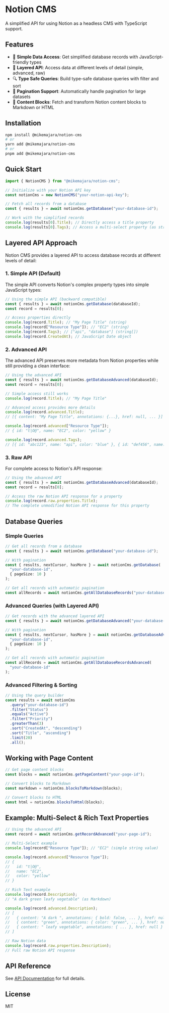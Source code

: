 # Notion CMS

A simplified API for using Notion as a headless CMS with TypeScript support.

## Features

- 🔄 **Simple Data Access**: Get simplified database records with JavaScript-friendly types
- 🧰 **Layered API**: Access data at different levels of detail (simple, advanced, raw)
- 🔍 **Type Safe Queries**: Build type-safe database queries with filter and sort
- 📃 **Pagination Support**: Automatically handle pagination for large datasets
- 📝 **Content Blocks**: Fetch and transform Notion content blocks to Markdown or HTML

## Installation

```bash
npm install @mikemajara/notion-cms
# or
yarn add @mikemajara/notion-cms
# or
pnpm add @mikemajara/notion-cms
```

## Quick Start

```typescript
import { NotionCMS } from "@mikemajara/notion-cms";

// Initialize with your Notion API key
const notionCms = new NotionCMS("your-notion-api-key");

// Fetch all records from a database
const { results } = await notionCms.getDatabase("your-database-id");

// Work with the simplified records
console.log(results[0].Title); // Directly access a title property
console.log(results[0].Tags); // Access a multi-select property (as string[])
```

## Layered API Approach

Notion CMS provides a layered API to access database records at different levels of detail:

### 1. Simple API (Default)

The simple API converts Notion's complex property types into simple JavaScript types:

```typescript
// Using the simple API (backward compatible)
const { results } = await notionCms.getDatabase(databaseId);
const record = results[0];

// Access properties directly
console.log(record.Title); // "My Page Title" (string)
console.log(record["Resource Type"]); // "EC2" (string)
console.log(record.Tags); // ["api", "database"] (string[])
console.log(record.CreatedAt); // JavaScript Date object
```

### 2. Advanced API

The advanced API preserves more metadata from Notion properties while still providing a clean interface:

```typescript
// Using the advanced API
const { results } = await notionCms.getDatabaseAdvanced(databaseId);
const record = results[0];

// Simple access still works
console.log(record.Title); // "My Page Title"

// Advanced access provides more details
console.log(record.advanced.Title);
// [{ content: "My Page Title", annotations: {...}, href: null, ... }]

console.log(record.advanced["Resource Type"]);
// { id: "t|O@", name: "EC2", color: "yellow" }

console.log(record.advanced.Tags);
// [{ id: "abc123", name: "api", color: "blue" }, { id: "def456", name: "database", color: "green" }]
```

### 3. Raw API

For complete access to Notion's API response:

```typescript
// Using the advanced API
const { results } = await notionCms.getDatabaseAdvanced(databaseId);
const record = results[0];

// Access the raw Notion API response for a property
console.log(record.raw.properties.Title);
// The complete unmodified Notion API response for this property
```

## Database Queries

### Simple Queries

```typescript
// Get all records from a database
const { results } = await notionCms.getDatabase("your-database-id");

// With pagination
const { results, nextCursor, hasMore } = await notionCms.getDatabase(
  "your-database-id",
  { pageSize: 10 }
);

// Get all records with automatic pagination
const allRecords = await notionCms.getAllDatabaseRecords("your-database-id");
```

### Advanced Queries (with Layered API)

```typescript
// Get records with the advanced layered API
const { results } = await notionCms.getDatabaseAdvanced("your-database-id");

// With pagination
const { results, nextCursor, hasMore } = await notionCms.getDatabaseAdvanced(
  "your-database-id",
  { pageSize: 10 }
);

// Get all records with automatic pagination
const allRecords = await notionCms.getAllDatabaseRecordsAdvanced(
  "your-database-id"
);
```

### Advanced Filtering & Sorting

```typescript
// Using the query builder
const results = await notionCms
  .query("your-database-id")
  .filter("Status")
  .equals("Active")
  .filter("Priority")
  .greaterThan(3)
  .sort("CreatedAt", "descending")
  .sort("Title", "ascending")
  .limit(20)
  .all();
```

## Working with Page Content

```typescript
// Get page content blocks
const blocks = await notionCms.getPageContent("your-page-id");

// Convert blocks to Markdown
const markdown = notionCms.blocksToMarkdown(blocks);

// Convert blocks to HTML
const html = notionCms.blocksToHtml(blocks);
```

## Example: Multi-Select & Rich Text Properties

```typescript
// Using the advanced API
const record = await notionCms.getRecordAdvanced("your-page-id");

// Multi-Select example
console.log(record["Resource Type"]); // "EC2" (simple string value)

console.log(record.advanced["Resource Type"]);
// {
//   id: "t|O@",
//   name: "EC2",
//   color: "yellow"
// }

// Rich Text example
console.log(record.Description);
// "A dark green leafy vegetable" (as Markdown)

console.log(record.advanced.Description);
// [
//   { content: "A dark ", annotations: { bold: false, ... }, href: null },
//   { content: "green", annotations: { color: "green", ... }, href: null },
//   { content: " leafy vegetable", annotations: { ... }, href: null }
// ]

// Raw Notion data
console.log(record.raw.properties.Description);
// Full raw Notion API response
```

## API Reference

See [API Documentation](docs/api.md) for full details.

## License

MIT

